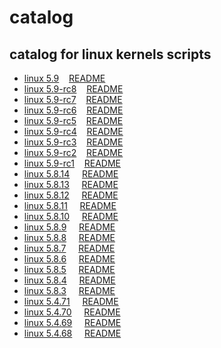 # catalog
 
## catalog for linux kernels scripts
- [linux 5.9](./5.9)&nbsp;&nbsp;&nbsp;&nbsp;[README](./5.9/README.md)
- [linux 5.9-rc8](./5.9-rc8)&nbsp;&nbsp;&nbsp;&nbsp;[README](./5.9-rc8/README.md)
- [linux 5.9-rc7](./5.9-rc7)&nbsp;&nbsp;&nbsp;&nbsp;[README](./5.9-rc7/README.md)
- [linux 5.9-rc6](./5.9-rc6)&nbsp;&nbsp;&nbsp;&nbsp;[README](./5.9-rc6/README.md)
- [linux 5.9-rc5](./5.9-rc5)&nbsp;&nbsp;&nbsp;&nbsp;[README](./5.9-rc5/README.md)
- [linux 5.9-rc4](./5.9-rc4)&nbsp;&nbsp;&nbsp;&nbsp;[README](./5.9-rc4/README.md)
- [linux 5.9-rc3](./5.9-rc3)&nbsp;&nbsp;&nbsp;&nbsp;[README](./5.9-rc3/README.md)
- [linux 5.9-rc2](./5.9-rc2)&nbsp;&nbsp;&nbsp;&nbsp;[README](./5.9-rc2/README.md)
- [linux 5.9-rc1](./5.9-rc1)&nbsp;&nbsp;&nbsp;&nbsp;[README](./5.9-rc1/README.md)
- [linux 5.8.14](./5.8.14)&nbsp;&nbsp;&nbsp;&nbsp;&nbsp;[README](./5.8.14/README.md)
- [linux 5.8.13](./5.8.13)&nbsp;&nbsp;&nbsp;&nbsp;&nbsp;[README](./5.8.13/README.md)
- [linux 5.8.12](./5.8.12)&nbsp;&nbsp;&nbsp;&nbsp;&nbsp;[README](./5.8.12/README.md)
- [linux 5.8.11](./5.8.11)&nbsp;&nbsp;&nbsp;&nbsp;&nbsp;[README](./5.8.11/README.md)
- [linux 5.8.10](./5.8.10)&nbsp;&nbsp;&nbsp;&nbsp;&nbsp;[README](./5.8.10/README.md)
- [linux 5.8.9](./5.8.9)&nbsp;&nbsp;&nbsp;&nbsp;&nbsp;[README](./5.8.9/README.md)
- [linux 5.8.8](./5.8.8)&nbsp;&nbsp;&nbsp;&nbsp;&nbsp;[README](./5.8.8/README.md)
- [linux 5.8.7](./5.8.7)&nbsp;&nbsp;&nbsp;&nbsp;&nbsp;[README](./5.8.7/README.md)
- [linux 5.8.6](./5.8.6)&nbsp;&nbsp;&nbsp;&nbsp;&nbsp;[README](./5.8.6/README.md)
- [linux 5.8.5](./5.8.5)&nbsp;&nbsp;&nbsp;&nbsp;&nbsp;[README](./5.8.5/README.md)
- [linux 5.8.4](./5.8.4)&nbsp;&nbsp;&nbsp;&nbsp;&nbsp;[README](./5.8.4/README.md)
- [linux 5.8.3](./5.8.3)&nbsp;&nbsp;&nbsp;&nbsp;&nbsp;[README](./5.8.3/README.md)
- [linux 5.4.71](./5.4.71)&nbsp;&nbsp;&nbsp;&nbsp;&nbsp;[README](./5.4.71/README.md)
- [linux 5.4.70](./5.4.70)&nbsp;&nbsp;&nbsp;&nbsp;&nbsp;[README](./5.4.70/README.md)
- [linux 5.4.69](./5.4.69)&nbsp;&nbsp;&nbsp;&nbsp;&nbsp;[README](./5.4.69/README.md)
- [linux 5.4.68](./5.4.68)&nbsp;&nbsp;&nbsp;&nbsp;&nbsp;[README](./5.4.68/README.md)
